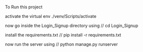 To Run this project

activate the virtual env
  ./venv/Scripts/activate

now go inside the Login_Signup directory using // cd Login_Signup

install the requirements.txt  // pip install -r requirements.txt

now run the server using // python manage.py runserver
